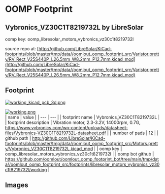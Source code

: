# OOMP Footprint  
## Vybronics_VZ30C1T8219732L  by LibreSolar  
  
oomp key: oomp_libresolar_motors_vybronics_vz30c1t8219732l  
  
source repo at: [http://github.com/LibreSolar/KiCad-footprints/blob/master/tmp/data//oomlout_oomp_footprint_src/Varistor.pretty/RV_Rect_V25S440P_L26.5mm_W8.2mm_P12.7mm.kicad_mod](http://github.com/LibreSolar/KiCad-footprints/blob/master/tmp/data//oomlout_oomp_footprint_src/Varistor.pretty/RV_Rect_V25S440P_L26.5mm_W8.2mm_P12.7mm.kicad_mod)  
## Footprint  
  
[![working_kicad_pcb_3d.png](working_kicad_pcb_3d_600.png)](working_kicad_pcb_3d.png)  
  
[![working.png](working_600.png)](working.png)  
| name | value | 
| --- | --- | 
| footprint name | Vybronics_VZ30C1T8219732L | 
| footprint description | Vibration motor, 2.3-3.2V, 14000rpm, 0.7G, https://www.vybronics.com/wp-content/uploads/datasheet-files/Vybronics-VZ30C1T8219732L-datasheet.pdf | 
| number of pads | 12 | 
| github path | http://github.com/LibreSolar/KiCad-footprints/blob/master/tmp/data//oomlout_oomp_footprint_src/Motors.pretty/Vybronics_VZ30C1T8219732L.kicad_mod | 
| oomp key | oomp_libresolar_motors_vybronics_vz30c1t8219732l | 
| oomp bot github | https://github.com/oomlout/oomlout_oomp_footprint_bot/tree/main/tmp/data//oomlout_oomp_footprint_src/footprints/libresolar_motors_vybronics_vz30c1t8219732l/working | 
## Images  

